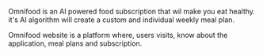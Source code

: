Omnifood is an AI powered food subscription that wil make you eat healthy. it's AI algorithm will create a custom and individual weekly meal plan.

Omnifood website is a platform where, users visits, know about the application, meal plans and subscription.

